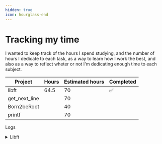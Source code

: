 ```yaml
---
hidden: true
icon: hourglass-end
---
```


# Tracking my time

I wanted to keep track of the hours I spend studying, and the number of hours I dedicate to each task, as a way to learn how I work the best, and also as a way to reflect wheter or not I'm dedicating enough time to each subject.

<table><thead><tr><th>Project</th><th>Hours</th><th data-type="number">Estimated hours</th><th>Completed</th></tr></thead><tbody><tr><td>libft</td><td>64.5</td><td>70</td><td><span data-gb-custom-inline data-tag="emoji" data-code="2705">✅</span></td></tr><tr><td>get_next_line</td><td></td><td>70</td><td></td></tr><tr><td>Born2beRoot</td><td></td><td>40</td><td></td></tr><tr><td>printf</td><td></td><td>70</td><td></td></tr></tbody></table>

Logs

<details>

<summary>Libft</summary>

**Total hours: 64.5**

</details>



